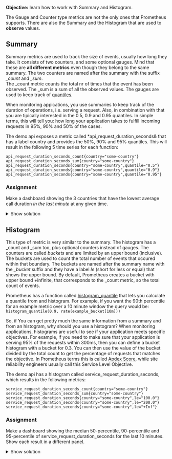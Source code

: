 **Objective:**  learn how to work with Summary and Histogram.

The Gauge and Counter type metrics are not the only ones that Prometheus supports.
There are also the Summary and the Histogram that are used to **observe** values. 

## Summary
Summary metrics are used to track the size of events, usually how long they take. 
It consists of two counters, and some optional gauges. 
Mind that these are **all different metrics** even though they belong to the same summary. 
The two counters are named after the summary with the suffix *_count* and *_sum*.  
The _count metric counts the total nr of times that the event has been observed.
The _sum is a sum of all the observed values.
The gauges are used to keep track of [quantiles](https://www.statisticshowto.com/quantile-definition-find-easy-steps/).

When monitoring appications, you use summaries to keep track of the duration of operations, i.e. serving a request.
Also, in combination with that you are tipically interested in the 0.5, 0.9 and 0.95 quantiles. 
In simple terms, this will tell you: how long your application takes to fulfill incoming requests 
in 95%, 90% and 50% of the cases. 

The demo api exposes a metric called *api_request_duration_seconds& that has a label country and provides the 50%, 90% and 95% 
quantiles. This will result in the following 5 time series for each function:
```
api_request_duration_seconds_count{country="some-country"}
api_request_duration_seconds_sum{country="some-country"}
api_request_duration_seconds{country="some-country",quantile="0.5"}
api_request_duration_seconds{country="some-country",quantile="0.9"}
api_request_duration_seconds{country="some-country",quantile="0.95"}
```

### Assignment
Make a dashboard showing the 3 countries that have the lowest average call duration *in the last minute* at any given time.

<details>
    <summary>Show solution</summary>
    
    **Solution.** You should have filled in: 
    `bottomk(3,rate(api_request_duration_seconds_sum[1m]) / rate(api_request_duration_seconds_count[1m]))`

    Since api_request_duration_seconds_sum and api_request_duration_seconds are counters, you need to use the rate function
    to be able to divide their values in the last minute. That gives you the average per country. 
    The `bottomk` function return only the n lowest values.
</details>

## Histogram

This type of metric is very similar to the summary. The histogram has a _count and _sum too, plus optional counters instead of gauges. 
The counters are called *buckets* and are limited by an upper bound (inclusive). 
The buckets are used to count the total number of events that occured within that boundary. 
The buckets are named after the summary name with the *_bucket* suffix and they have a label *le* (short for less or equal) 
that shows the upper bound.
By default, Prometheus creates a bucket with upper bound +infinite, that corresponds to the _count metric, so the total count of events.

Prometheus has a function called [histogram_quantile](https://prometheus.io/docs/prometheus/latest/querying/functions/#histogram_quantile)
that lets you calculate a quantile from and histogram. 
For example, if you want the 90th percentile for an example metric over a 10 minute window the query would be:
`histogram_quantile(0.9, rate(example_bucket[10m]))`

So, if You can get pretty much the same information from a summary and from an histogram, why should you use a histogram?
When monitoring applications, histograms are useful to see if your application meets specific objectives. 
For example, if you need to make sure that your application is serving 95% of the requests within 300ms, 
then you can define a bucket histogram with a bucket for 0.3. 
You can then use the value of the bucket divided by the total count to get the percentage of requests that matches the objective.
In Prometheus terms this is called [Apdex Score](https://prometheus.io/docs/practices/histograms/#apdex-score), while site 
reliability engineers usually call this Service Level Objective.

The demo api has a histogram called service_request_duration_seconds, which results in the following metrics:
```
service_request_duration_seconds_count{country="some-country"}
service_request_duration_seconds_sum{country="some-country"}
service_request_duration_seconds{country="some-country",le="100.0"}
service_request_duration_seconds{country="some-country",le="200.0"}
service_request_duration_seconds{country="some-country",le="+Inf"}
```

### Assignment
Make a dashboard showing the median 50-percentile, 90-percentile and 95-percentile of service_request_duration_seconds
for the last 10 minutes. Show each result in a different panel.

<details>
    <summary>Show solution</summary>
    
    **Solution.** You should have filled in 3 queries:
    ```
    histogram_quantile(0.5, rate(service_request_duration_seconds{country=~"$country"}[10m]))
    histogram_quantile(0.9, rate(service_request_duration_seconds{country=~"$country"}[10m]))
    histogram_quantile(0.95, rate(service_request_duration_seconds{country=~"$country"}[10m]))
    ```
</details>